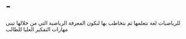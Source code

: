 # -
للرياضيات لغة نتعلمها ثم نتخاطب بها لنكون المعرفة الرياضية التي من خلالها تبنى مهارات التفكير العليا للطالب 
